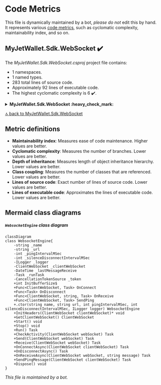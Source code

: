 <!-- markdownlint-capture -->
<!-- markdownlint-disable -->

# Code Metrics

This file is dynamically maintained by a bot, *please do not* edit this by hand. It represents various [code metrics](https://aka.ms/dotnet/code-metrics), such as cyclomatic complexity, maintainability index, and so on.

<div id='myjetwallet-sdk-websocket'></div>

## MyJetWallet.Sdk.WebSocket :heavy_check_mark:

The *MyJetWallet.Sdk.WebSocket.csproj* project file contains:

- 1 namespaces.
- 1 named types.
- 283 total lines of source code.
- Approximately 92 lines of executable code.
- The highest cyclomatic complexity is 6 :heavy_check_mark:.

<details>
<summary>
  <strong id="myjetwallet-sdk-websocket">
    MyJetWallet.Sdk.WebSocket :heavy_check_mark:
  </strong>
</summary>
<br>

The `MyJetWallet.Sdk.WebSocket` namespace contains 1 named types.

- 1 named types.
- 283 total lines of source code.
- Approximately 92 lines of executable code.
- The highest cyclomatic complexity is 6 :heavy_check_mark:.

<details>
<summary>
  <strong id="websocketengine">
    WebsocketEngine :heavy_check_mark:
  </strong>
</summary>
<br>

- The `WebsocketEngine` contains 28 members.
- 280 total lines of source code.
- Approximately 92 lines of executable code.
- The highest cyclomatic complexity is 6 :heavy_check_mark:.

| Member kind | Line number | Maintainability index | Cyclomatic complexity | Depth of inheritance | Class coupling | Lines of source / executable code |
| :-: | :-: | :-: | :-: | :-: | :-: | :-: |
| Field | <a href='https://github.com/MyJetWallet/MyJetWallet.Sdk.WebSocket/blob/master/src/MyJetWallet.Sdk.WebSocket/WebsocketEngine.cs#L18' title='ClientWebSocket WebsocketEngine._clientWebSocket'>18</a> | 100 | 0 :heavy_check_mark: | 0 | 1 | 1 / 0 |
| Field | <a href='https://github.com/MyJetWallet/MyJetWallet.Sdk.WebSocket/blob/master/src/MyJetWallet.Sdk.WebSocket/WebsocketEngine.cs#L20' title='DateTime WebsocketEngine._lastMessageReceive'>20</a> | 93 | 0 :heavy_check_mark: | 0 | 2 | 1 / 1 |
| Field | <a href='https://github.com/MyJetWallet/MyJetWallet.Sdk.WebSocket/blob/master/src/MyJetWallet.Sdk.WebSocket/WebsocketEngine.cs#L17' title='ILogger WebsocketEngine._logger'>17</a> | 100 | 0 :heavy_check_mark: | 0 | 1 | 1 / 0 |
| Field | <a href='https://github.com/MyJetWallet/MyJetWallet.Sdk.WebSocket/blob/master/src/MyJetWallet.Sdk.WebSocket/WebsocketEngine.cs#L13' title='string WebsocketEngine._name'>13</a> | 100 | 0 :heavy_check_mark: | 0 | 0 | 1 / 0 |
| Field | <a href='https://github.com/MyJetWallet/MyJetWallet.Sdk.WebSocket/blob/master/src/MyJetWallet.Sdk.WebSocket/WebsocketEngine.cs#L15' title='int WebsocketEngine._pingIntervalMSec'>15</a> | 100 | 0 :heavy_check_mark: | 0 | 0 | 1 / 0 |
| Field | <a href='https://github.com/MyJetWallet/MyJetWallet.Sdk.WebSocket/blob/master/src/MyJetWallet.Sdk.WebSocket/WebsocketEngine.cs#L24' title='Task WebsocketEngine._runTask'>24</a> | 100 | 0 :heavy_check_mark: | 0 | 1 | 1 / 0 |
| Field | <a href='https://github.com/MyJetWallet/MyJetWallet.Sdk.WebSocket/blob/master/src/MyJetWallet.Sdk.WebSocket/WebsocketEngine.cs#L16' title='int WebsocketEngine._silenceDisconnectIntervalMSec'>16</a> | 100 | 0 :heavy_check_mark: | 0 | 0 | 1 / 0 |
| Field | <a href='https://github.com/MyJetWallet/MyJetWallet.Sdk.WebSocket/blob/master/src/MyJetWallet.Sdk.WebSocket/WebsocketEngine.cs#L26' title='CancellationTokenSource WebsocketEngine._token'>26</a> | 93 | 0 :heavy_check_mark: | 0 | 1 | 1 / 1 |
| Field | <a href='https://github.com/MyJetWallet/MyJetWallet.Sdk.WebSocket/blob/master/src/MyJetWallet.Sdk.WebSocket/WebsocketEngine.cs#L14' title='string WebsocketEngine._url'>14</a> | 100 | 0 :heavy_check_mark: | 0 | 0 | 1 / 0 |
| Method | <a href='https://github.com/MyJetWallet/MyJetWallet.Sdk.WebSocket/blob/master/src/MyJetWallet.Sdk.WebSocket/WebsocketEngine.cs#L28' title='WebsocketEngine.WebsocketEngine(string name, string url, int pingIntervalMSec, int silenceDisconnectIntervalMSec, ILogger logger)'>28</a> | 72 | 1 :heavy_check_mark: | 0 | 1 | 9 / 5 |
| Method | <a href='https://github.com/MyJetWallet/MyJetWallet.Sdk.WebSocket/blob/master/src/MyJetWallet.Sdk.WebSocket/WebsocketEngine.cs#L121' title='Task WebsocketEngine.CheckActivity(ClientWebSocket webSocket)'>121</a> | 63 | 5 :heavy_check_mark: | 0 | 7 | 32 / 9 |
| Method | <a href='https://github.com/MyJetWallet/MyJetWallet.Sdk.WebSocket/blob/master/src/MyJetWallet.Sdk.WebSocket/WebsocketEngine.cs#L286' title='void WebsocketEngine.Dispose()'>286</a> | 100 | 1 :heavy_check_mark: | 0 | 0 | 4 / 1 |
| Method | <a href='https://github.com/MyJetWallet/MyJetWallet.Sdk.WebSocket/blob/master/src/MyJetWallet.Sdk.WebSocket/WebsocketEngine.cs#L45' title='ClientWebSocket WebsocketEngine.GetClientWebSocket()'>45</a> | 100 | 1 :heavy_check_mark: | 0 | 1 | 4 / 1 |
| Property | <a href='https://github.com/MyJetWallet/MyJetWallet.Sdk.WebSocket/blob/master/src/MyJetWallet.Sdk.WebSocket/WebsocketEngine.cs#L22' title='int WebsocketEngine.InitBufferSize'>22</a> | 100 | 2 :heavy_check_mark: | 0 | 0 | 1 / 1 |
| Method | <a href='https://github.com/MyJetWallet/MyJetWallet.Sdk.WebSocket/blob/master/src/MyJetWallet.Sdk.WebSocket/WebsocketEngine.cs#L43' title='void WebsocketEngine.InitHeaders(ClientWebSocket clientWebSocket)'>43</a> | 100 | 1 :heavy_check_mark: | 0 | 1 | 1 / 0 |
| Property | <a href='https://github.com/MyJetWallet/MyJetWallet.Sdk.WebSocket/blob/master/src/MyJetWallet.Sdk.WebSocket/WebsocketEngine.cs#L38' title='Func<ClientWebSocket, Task> WebsocketEngine.OnConnect'>38</a> | 100 | 2 :heavy_check_mark: | 0 | 3 | 1 / 0 |
| Method | <a href='https://github.com/MyJetWallet/MyJetWallet.Sdk.WebSocket/blob/master/src/MyJetWallet.Sdk.WebSocket/WebsocketEngine.cs#L250' title='Task WebsocketEngine.OnConnectAsync(ClientWebSocket clientWebSocket)'>250</a> | 80 | 2 :heavy_check_mark: | 0 | 4 | 8 / 3 |
| Property | <a href='https://github.com/MyJetWallet/MyJetWallet.Sdk.WebSocket/blob/master/src/MyJetWallet.Sdk.WebSocket/WebsocketEngine.cs#L39' title='Func<Task> WebsocketEngine.OnDisconnect'>39</a> | 100 | 2 :heavy_check_mark: | 0 | 2 | 1 / 0 |
| Method | <a href='https://github.com/MyJetWallet/MyJetWallet.Sdk.WebSocket/blob/master/src/MyJetWallet.Sdk.WebSocket/WebsocketEngine.cs#L259' title='Task WebsocketEngine.OnDisconnectAsync()'>259</a> | 81 | 2 :heavy_check_mark: | 0 | 3 | 8 / 3 |
| Property | <a href='https://github.com/MyJetWallet/MyJetWallet.Sdk.WebSocket/blob/master/src/MyJetWallet.Sdk.WebSocket/WebsocketEngine.cs#L40' title='Func<ClientWebSocket, string, Task> WebsocketEngine.OnReceive'>40</a> | 100 | 2 :heavy_check_mark: | 0 | 3 | 1 / 0 |
| Method | <a href='https://github.com/MyJetWallet/MyJetWallet.Sdk.WebSocket/blob/master/src/MyJetWallet.Sdk.WebSocket/WebsocketEngine.cs#L268' title='Task WebsocketEngine.OnReceiveAsync(ClientWebSocket webSocket, string message)'>268</a> | 79 | 2 :heavy_check_mark: | 0 | 4 | 8 / 3 |
| Method | <a href='https://github.com/MyJetWallet/MyJetWallet.Sdk.WebSocket/blob/master/src/MyJetWallet.Sdk.WebSocket/WebsocketEngine.cs#L183' title='Task WebsocketEngine.Receive(ClientWebSocket webSocket)'>183</a> | 50 | 6 :heavy_check_mark: | 0 | 8 | 66 / 25 |
| Method | <a href='https://github.com/MyJetWallet/MyJetWallet.Sdk.WebSocket/blob/master/src/MyJetWallet.Sdk.WebSocket/WebsocketEngine.cs#L75' title='Task WebsocketEngine.Run()'>75</a> | 54 | 4 :heavy_check_mark: | 0 | 8 | 45 / 19 |
| Method | <a href='https://github.com/MyJetWallet/MyJetWallet.Sdk.WebSocket/blob/master/src/MyJetWallet.Sdk.WebSocket/WebsocketEngine.cs#L154' title='Task WebsocketEngine.Send(ClientWebSocket webSocket)'>154</a> | 62 | 4 :heavy_check_mark: | 0 | 7 | 28 / 10 |
| Property | <a href='https://github.com/MyJetWallet/MyJetWallet.Sdk.WebSocket/blob/master/src/MyJetWallet.Sdk.WebSocket/WebsocketEngine.cs#L41' title='Func<ClientWebSocket, Task> WebsocketEngine.SendPing'>41</a> | 100 | 2 :heavy_check_mark: | 0 | 3 | 1 / 0 |
| Method | <a href='https://github.com/MyJetWallet/MyJetWallet.Sdk.WebSocket/blob/master/src/MyJetWallet.Sdk.WebSocket/WebsocketEngine.cs#L277' title='Task WebsocketEngine.SendPingMessage(ClientWebSocket clientWebSocket)'>277</a> | 80 | 2 :heavy_check_mark: | 0 | 4 | 8 / 3 |
| Method | <a href='https://github.com/MyJetWallet/MyJetWallet.Sdk.WebSocket/blob/master/src/MyJetWallet.Sdk.WebSocket/WebsocketEngine.cs#L50' title='void WebsocketEngine.Start()'>50</a> | 79 | 2 :heavy_check_mark: | 0 | 6 | 10 / 3 |
| Method | <a href='https://github.com/MyJetWallet/MyJetWallet.Sdk.WebSocket/blob/master/src/MyJetWallet.Sdk.WebSocket/WebsocketEngine.cs#L61' title='void WebsocketEngine.Stop()'>61</a> | 77 | 2 :heavy_check_mark: | 0 | 4 | 13 / 4 |

<a href="#WebsocketEngine-class-diagram">:link: to `WebsocketEngine` class diagram</a>

<a href="#myjetwallet-sdk-websocket">:top: back to MyJetWallet.Sdk.WebSocket</a>

</details>

</details>

<a href="#myjetwallet-sdk-websocket">:top: back to MyJetWallet.Sdk.WebSocket</a>

## Metric definitions

  - **Maintainability index**: Measures ease of code maintenance. Higher values are better.
  - **Cyclomatic complexity**: Measures the number of branches. Lower values are better.
  - **Depth of inheritance**: Measures length of object inheritance hierarchy. Lower values are better.
  - **Class coupling**: Measures the number of classes that are referenced. Lower values are better.
  - **Lines of source code**: Exact number of lines of source code. Lower values are better.
  - **Lines of executable code**: Approximates the lines of executable code. Lower values are better.

## Mermaid class diagrams

<div id="WebsocketEngine-class-diagram"></div>

##### `WebsocketEngine` class diagram

```mermaid
classDiagram
class WebsocketEngine{
    -string _name
    -string _url
    -int _pingIntervalMSec
    -int _silenceDisconnectIntervalMSec
    -ILogger _logger
    -ClientWebSocket _clientWebSocket
    -DateTime _lastMessageReceive
    -Task _runTask
    -CancellationTokenSource _token
    +int InitBufferSize$
    +Func<ClientWebSocket, Task> OnConnect
    +Func<Task> OnDisconnect
    +Func<ClientWebSocket, string, Task> OnReceive
    +Func<ClientWebSocket, Task> SendPing
    +.ctor(string name, string url, int pingIntervalMSec, int silenceDisconnectIntervalMSec, ILogger logger) WebsocketEngine
    +InitHeaders(ClientWebSocket clientWebSocket)* void
    +GetClientWebSocket() ClientWebSocket
    +Start() void
    +Stop() void
    +Run() Task
    +CheckActivity(ClientWebSocket webSocket) Task
    +Send(ClientWebSocket webSocket) Task
    +Receive(ClientWebSocket webSocket) Task
    +OnConnectAsync(ClientWebSocket clientWebSocket) Task
    +OnDisconnectAsync() Task
    +OnReceiveAsync(ClientWebSocket webSocket, string message) Task
    +SendPingMessage(ClientWebSocket clientWebSocket) Task
    +Dispose() void
}

```

*This file is maintained by a bot.*

<!-- markdownlint-restore -->
